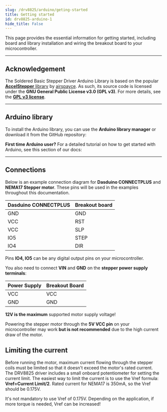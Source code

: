 ```yaml
---
slug: /drv8825/arduino/geting-started 
title: Getting started
id: drv8825-arduino-1 
hide_title: False
---
```

This page provides the essential information for getting started, including board and library installation and wiring the breakout board to your microcontroller.

---

## Acknowledgement

<InfoBox> The Soldered Basic Stepper Driver Arduino Library is based on the popular [**AccelStepper** library](https://www.airspayce.com/mikem/arduino/AccelStepper/) by [airspayce](https://www.airspayce.com/). As such, its source code is licensed under the **GNU General Public License v3.0 (GPL v3)**. For more details, see the [**GPL v3 license**](https://www.gnu.org/licenses/gpl-3.0.html).</InfoBox>

<CenteredImage src="/img/license/GPL_V3.png" alt="GNU GPL v3" width="150px" />

---

## Arduino library

To install the Arduino library, you can use the **Arduino library manager** or download it from the GitHub repository:
<QuickLink  
  title="Soldered-Basic-Stepper-Driver-Arduino-Library"  
  description="Stepper driver Arduino library by Soldered"  
  url="https://github.com/SolderedElectronics/Soldered-Basic-Stepper-Driver-Arduino-Library"  
/>  


<InfoBox>

**First time Arduino user?** For a detailed tutorial on how to get started with Arduino, see this section of our docs:

<QuickLink  
  title="Getting started with Arduino"  
  description="A full, comprehensive tutorial on how to fully set up and upload code for the first time on an Arduino board, from scratch!"  
  url="#"  
/>  

</InfoBox>

---

## Connections
Below is an example connection diagram for **Dasduino CONNECTPLUS** and **NEMA17 Stepper motor**. These pins will be used in the examples throughout this documentation.

<CenteredImage src="/img/drv8825/drv8825_connection.png" alt="DRV8825 stepper driver connected to Dasduino CONNECTPLUS" caption="DRV8825 stepper driver connected to Dasduino CONNECTPLUS" width="950px" />

| **Dasduino CONNECTPLUS** 	| **Breakout board** 	|
|---	|---	|
| GND 	| GND 	|
| VCC 	| RST 	|
| VCC 	| SLP 	|
| IO5 	| STEP 	|
| IO4 	| DIR 	|

<InfoBox> Pins **IO4, IO5** can be any digital output pins on your microcontroller. </InfoBox>

You also need to connect **VIN** and **GND** on the **stepper power supply terminals**:

| **Power Supply** | **Breakout Board** |
|------------------|-------------------|
| VCC              | VCC               |
| GND              | GND               |

<WarningBox> **12V is the maximum** supported motor supply voltage! </WarningBox>


<InfoBox> Powering the stepper motor through the **5V VCC pin** on your microcontroller may work **but is not recommended** due to the high current draw of the motor. </InfoBox>

## Limiting the current
Before running the motor, maximum current flowing through the stepper coils must be limited so that it doesn't exceed the motor's rated current. The DRV8825 driver includes a small onboard potentiometer for setting the current limit. The easiest way to limit the current is to use the Vref formula: **Vref=Current Limit/2**. Rated current for NEMA17 is 350mA, so the Vref should be 0.175V.

<CenteredImage src="/img/drv8825/drv8825_current_limit.png" alt="Limiting the current onDRV8825 stepper driver" caption="Limiting the current onDRV8825 stepper driver" width="950px" />

<InfoBox> It's not mandatory to use Vref of 0.175V. Depending on the application, if more torque is needed, Vref can be increased! </InfoBox>